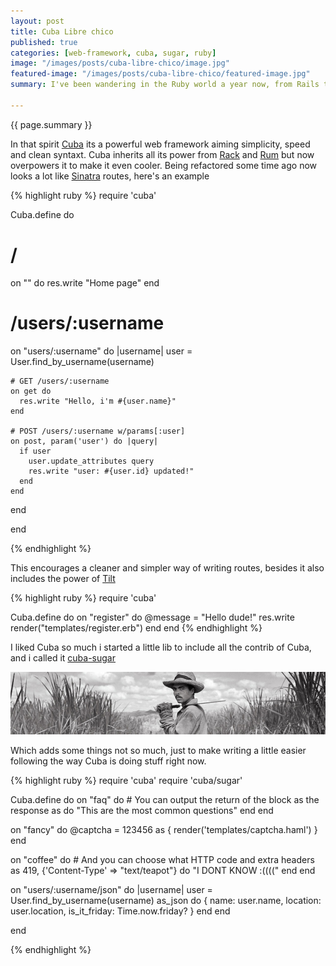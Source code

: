 ```yaml
---
layout: post
title: Cuba Libre chico
published: true
categories: [web-framework, cuba, sugar, ruby]
image: "/images/posts/cuba-libre-chico/image.jpg"
featured-image: "/images/posts/cuba-libre-chico/featured-image.jpg"
summary: I've been wandering in the Ruby world a year now, from Rails to Sinatra. But sometimes i'd really want things simpler and perhaps more clean of developing web applications. Specially when you can get something fast and get total control. Thats when i've found Cuba a great web framework.

---
```


{{ page.summary }}

In that spirit [Cuba](https://github.com/soveran/cuba) its a powerful web framework aiming simplicity, speed and clean syntaxt.
Cuba inherits all its power from [Rack](https://github.com/chneukirchen/rack) and [Rum](https://github.com/chneukirchen/rum) but now overpowers it to make it even cooler.
Being refactored some time ago now looks a lot like [Sinatra](https://github.com/sinatra/sinatra) routes, here's an example

{% highlight ruby %}
require 'cuba'

Cuba.define do
  # /
  on "" do
    res.write "Home page"
  end

  # /users/:username
  on "users/:username" do |username|
    user = User.find_by_username(username)

    # GET /users/:username
    on get do
      res.write "Hello, i'm #{user.name}"
    end

    # POST /users/:username w/params[:user]
    on post, param('user') do |query|
      if user
        user.update_attributes query
        res.write "user: #{user.id} updated!"
      end
    end

  end

end

{% endhighlight %}

This encourages a cleaner and simpler way of writing routes, besides it also includes the power of [Tilt](https://github.com/rtomayko/tilt.git)

{% highlight ruby %}
require 'cuba'

Cuba.define do
  on "register" do
    @message = "Hello dude!"
    res.write render("templates/register.erb")
  end
end
{% endhighlight %}

I liked Cuba so much i started a little lib to include all the contrib of Cuba, and i called it [cuba-sugar](https://github.com/elcuervo/cuba-sugar)

![Cuba Sugar](/images/posts/cuba-libre-chico/cuba-sugar.jpeg)

Which adds some things not so much, just to make writing a little easier following the way Cuba is doing stuff right now.

{% highlight ruby %}
require 'cuba'
require 'cuba/sugar'

Cuba.define do
  on "faq" do
    # You can output the return of the block as the response
    as do
      "This are the most common questions"
    end
  end

  on "fancy" do
    @captcha = 123456
    as { render('templates/captcha.haml') }
  end

  on "coffee" do
    # And you can choose what HTTP code and extra headers
    as 419, {'Content-Type' => "text/teapot"} do
      "I DONT KNOW :(((("
    end
  end

  on "users/:username/json" do |username|
    user = User.find_by_username(username)
    as_json do
      {
        name:           user.name,
        location:       user.location,
        is_it_friday:   Time.now.friday?
      }
    end
  end

end

{% endhighlight %}
